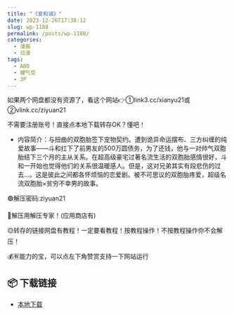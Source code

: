 ```yaml
---
title: "《爱和诚》"
date: 2023-12-26T17:38:12
slug: wp-1188
permalink: /posts/wp-1188/
categories:
  - 漫画
  - 日漫
tags:
  - ABO
  - 健气受
  - 3P
---
```


如果两个网盘都没有资源了，看这个网站👉①link3.cc/xianyu21或②vlink.cc/ziyuan21

不需要注册账号！直接点本地下载转存OK？懂吧！

*   内容简介：与扭曲的双胞胎签下宠物契约。遭到诡异命运摆布、三方纠缠的纯爱故事——斗和扛下了前男友的500万圆债务，为了还钱，他与一对帅气双胞胎结下三个月的主从关系。在超高级豪宅过著名流生活的双胞胎感情很好，斗和一开始也觉得他们的关系很温暖感人。但是，这对兄弟其实有段悲伤的过去…。这是彼此之间都各怀烦恼的恋爱剧。被不可思议的双胞胎疼爱，超级名流双胞胎×贫穷不幸男的故事。

🟢解压密码:ziyuan21

🔵解压用解压专家！(应用商店有)

🟡转存的链接网盘有教程！一定要看教程！按教程操作！不按教程操作你不会解压！

💰🈶能力的宝，可以点左下角赞赏支持一下网站运行

## 📦 下载链接
- [本地下载](https://blziyuan21.com/pay-download/1188?key=7d5f9e2627&down_id=0)

